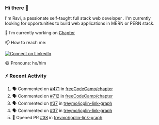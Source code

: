 ### Hi there 👋

I'm Ravi, a passionate self-taught full stack web developer . I'm currently looking for opportunities to build web applications in MERN or PERN stack.

🔭 I’m currently working on [Chapter](https://github.com/freeCodeCamp/chapter)

📫 How to reach me: 

  [![Connect on LinkedIn](https://img.shields.io/badge/--linkedin?label=LinkedIn&logo=LinkedIn&style=social)](https://www.linkedin.com/in/ravi-chandra-3345144b)

😄 Pronouns: he/him

### :zap: Recent Activity

<!--START_SECTION:activity-->
1. 🗣 Commented on [#471](https://github.com/freeCodeCamp/chapter/issues/471) in [freeCodeCamp/chapter](https://github.com/freeCodeCamp/chapter)
2. 🗣 Commented on [#712](https://github.com/freeCodeCamp/chapter/issues/712) in [freeCodeCamp/chapter](https://github.com/freeCodeCamp/chapter)
3. 🗣 Commented on [#37](https://github.com/treymo/joplin-link-graph/issues/37) in [treymo/joplin-link-graph](https://github.com/treymo/joplin-link-graph)
4. 🗣 Commented on [#37](https://github.com/treymo/joplin-link-graph/issues/37) in [treymo/joplin-link-graph](https://github.com/treymo/joplin-link-graph)
5. 💪 Opened PR [#38](https://github.com/treymo/joplin-link-graph/pull/38) in [treymo/joplin-link-graph](https://github.com/treymo/joplin-link-graph)
<!--END_SECTION:activity-->
